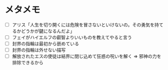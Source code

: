 # メタメモ
- [ ] アリス「人生を切り開くには危険を冒さないといけないの。その勇気を持てるかどうかが鍵になるんだよ」
- [ ] フェイがハイエルフの叡智よりいいものを教えてやると言う
- [ ] 封界の指輪は最初から嵌めている
- [ ] 封界の指輪は外せない描写
- [ ] 解放されたエスの使徒は結界に閉じ込めて狂惑の呪いを解く => 邪神の力を排除できるから
